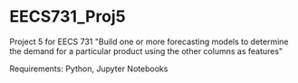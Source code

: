 # EECS731_Proj5

Project 5 for EECS 731
"Build one or more forecasting models to determine the demand for a particular product using the other columns as features"

Requirements: Python, Jupyter Notebooks